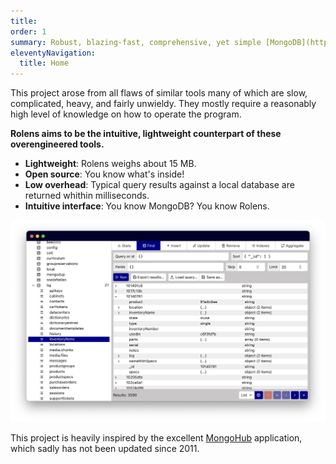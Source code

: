 ```yaml
---
title:
order: 1
summary: Robust, blazing-fast, comprehensive, yet simple [MongoDB](https://www.mongodb.com/) administration tool for Windows, macOS and Linux.
eleventyNavigation:
  title: Home
---
```


This project arose from all flaws of similar tools many of which are slow, complicated, heavy, and fairly unwieldy. They mostly require a reasonably high level of knowledge on how to operate the program.

**Rolens aims to be the intuitive, lightweight counterpart of these overengineered tools.**

- **Lightweight**: Rolens weighs about 15 MB.
- **Open source**: You know what's inside!
- **Low overhead**: Typical query results against a local database are returned whithin milliseconds.
- **Intuitive interface**: You know MongoDB? You know Rolens.

![Impression of Rolens's interface](./images/home-impression.png)

This project is heavily inspired by the excellent [MongoHub](https://github.com/bububa/MongoHub-Mac) application, which sadly has not been updated since 2011.
